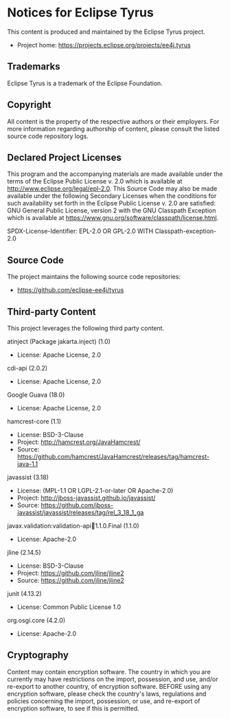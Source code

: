 # Notices for Eclipse Tyrus

This content is produced and maintained by the Eclipse Tyrus project.

* Project home: https://projects.eclipse.org/projects/ee4j.tyrus

## Trademarks

Eclipse Tyrus is a trademark of the Eclipse Foundation.

## Copyright

All content is the property of the respective authors or their employers. For
more information regarding authorship of content, please consult the listed
source code repository logs.

## Declared Project Licenses

This program and the accompanying materials are made available under the terms
of the Eclipse Public License v. 2.0 which is available at
http://www.eclipse.org/legal/epl-2.0. This Source Code may also be made
available under the following Secondary Licenses when the conditions for such
availability set forth in the Eclipse Public License v. 2.0 are satisfied: GNU
General Public License, version 2 with the GNU Classpath Exception which is
available at https://www.gnu.org/software/classpath/license.html.

SPDX-License-Identifier: EPL-2.0 OR GPL-2.0 WITH Classpath-exception-2.0

## Source Code

The project maintains the following source code repositories:

* https://github.com/eclipse-ee4j/tyrus

## Third-party Content

This project leverages the following third party content.

atinject (Package jakarta.inject) (1.0)

* License: Apache License, 2.0

cdi-api (2.0.2)

* License: Apache License, 2.0

Google Guava (18.0)

* License: Apache License, 2.0

hamcrest-core (1.1)

* License: BSD-3-Clause
* Project: http://hamcrest.org/JavaHamcrest/
* Source:
   https://github.com/hamcrest/JavaHamcrest/releases/tag/hamcrest-java-1.1

javassist (3.18)

* License: (MPL-1.1 OR LGPL-2.1-or-later OR Apache-2.0)	
* Project: http://jboss-javassist.github.io/javassist/
* Source:
   https://github.com/jboss-javassist/javassist/releases/tag/rel_3_18_1_ga

  
javax.validation:validation-api:jar:1.1.0.Final (1.1.0)

* License: Apache-2.0

jline (2.14.5)

* License: BSD-3-Clause
* Project: https://github.com/jline/jline2
* Source: https://github.com/jline/jline2

junit (4.13.2)

* License: Common Public License 1.0

org.osgi.core (4.2.0)

* License: Apache-2.0

## Cryptography

Content may contain encryption software. The country in which you are currently
may have restrictions on the import, possession, and use, and/or re-export to
another country, of encryption software. BEFORE using any encryption software,
please check the country's laws, regulations and policies concerning the import,
possession, or use, and re-export of encryption software, to see if this is
permitted.
